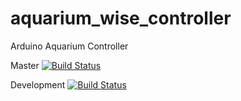 aquarium_wise_controller
=======================

Arduino Aquarium Controller

Master
[![Build Status](https://travis-ci.org/TrentScholl/aquarium_wise_controller.svg?branch=master)](https://travis-ci.org/TrentScholl/aquarium_wise_controller)

Development
[![Build Status](https://travis-ci.org/TrentScholl/aquarium_wise_controller.svg?branch=development)](https://travis-ci.org/TrentScholl/aquarium_wise_controller)
